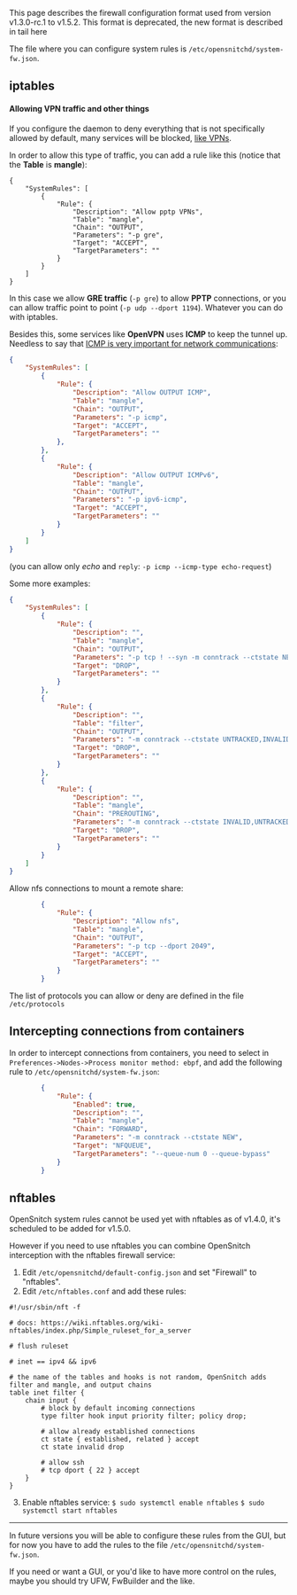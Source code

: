This page describes the firewall configuration format used from version v1.3.0-rc.1 to v1.5.2. This format is deprecated, the new format is described in tail here []()

The file where you can configure system rules is `/etc/opensnitchd/system-fw.json`.

iptables
---

#### Allowing VPN traffic and other things

If you configure the daemon to deny everything that is not specifically allowed by default, many services will be blocked, [like VPNs](https://github.com/gustavo-iniguez-goya/opensnitch/issues/47).

In order to allow this type of traffic, you can add a rule like this (notice that the **Table** is **mangle**):
```
{
    "SystemRules": [
        {
            "Rule": {
                "Description": "Allow pptp VPNs",
                "Table": "mangle",
                "Chain": "OUTPUT",
                "Parameters": "-p gre",
                "Target": "ACCEPT",
                "TargetParameters": ""
            }
        }
    ]
}
```

In this case we allow **GRE traffic** (`-p gre`) to allow **PPTP** connections, or you can allow traffic point to point (`-p udp --dport 1194`). Whatever you can do with iptables.

Besides this, some services like **OpenVPN** uses **ICMP** to keep the tunnel up. Needless to say that [ICMP is very important for network communications](https://tools.ietf.org/html/rfc1191):

```json
{
    "SystemRules": [
        {
            "Rule": {
                "Description": "Allow OUTPUT ICMP",
                "Table": "mangle",
                "Chain": "OUTPUT",
                "Parameters": "-p icmp",
                "Target": "ACCEPT",
                "TargetParameters": ""
            },
        },
        {
            "Rule": {
                "Description": "Allow OUTPUT ICMPv6",
                "Table": "mangle",
                "Chain": "OUTPUT",
                "Parameters": "-p ipv6-icmp",
                "Target": "ACCEPT",
                "TargetParameters": ""
            }
        }
    ]
}
```

(you can allow only _echo_ and `reply`: `-p icmp --icmp-type echo-request`)

Some more examples:
```json
{
    "SystemRules": [
        {
            "Rule": {
                "Description": "",
                "Table": "mangle",
                "Chain": "OUTPUT",
                "Parameters": "-p tcp ! --syn -m conntrack --ctstate NEW",
                "Target": "DROP",
                "TargetParameters": ""
            }
        },
        {
            "Rule": {
                "Description": "",
                "Table": "filter",
                "Chain": "OUTPUT",
                "Parameters": "-m conntrack --ctstate UNTRACKED,INVALID",
                "Target": "DROP",
                "TargetParameters": ""
            }
        },
        {
            "Rule": {
                "Description": "",
                "Table": "mangle",
                "Chain": "PREROUTING",
                "Parameters": "-m conntrack --ctstate INVALID,UNTRACKED",
                "Target": "DROP",
                "TargetParameters": ""
            }
        }
    ]
}
```

Allow nfs connections to mount a remote share:
```json
        {
            "Rule": {
                "Description": "Allow nfs",
                "Table": "mangle",
                "Chain": "OUTPUT",
                "Parameters": "-p tcp --dport 2049",
                "Target": "ACCEPT",
                "TargetParameters": ""
            }
        }
```

The list of protocols you can allow or deny are defined in the file `/etc/protocols`

Intercepting connections from containers
---

In order to intercept connections from containers, you need to select in `Preferences->Nodes->Process monitor method: ebpf`, and add the following rule to `/etc/opensnitchd/system-fw.json`:
```json
        {
            "Rule": {
                "Enabled": true,
                "Description": "",
                "Table": "mangle",
                "Chain": "FORWARD",
                "Parameters": "-m conntrack --ctstate NEW",
                "Target": "NFQUEUE",
                "TargetParameters": "--queue-num 0 --queue-bypass"
            }
        }
```

nftables
---

OpenSnitch system rules cannot be used yet with nftables as of v1.4.0, it's scheduled to be added for v1.5.0.

However if you need to use nftables you can combine OpenSnitch interception with the nftables firewall service:

1. Edit `/etc/opensnitchd/default-config.json` and set "Firewall" to "nftables".
2. Edit `/etc/nftables.conf` and add these rules:
```
#!/usr/sbin/nft -f

# docs: https://wiki.nftables.org/wiki-nftables/index.php/Simple_ruleset_for_a_server

# flush ruleset

# inet == ipv4 && ipv6

# the name of the tables and hooks is not random, OpenSnitch adds filter and mangle, and output chains
table inet filter {
    chain input {
        # block by default incoming connections
        type filter hook input priority filter; policy drop;

        # allow already established connections
        ct state { established, related } accept
        ct state invalid drop

        # allow ssh
        # tcp dport { 22 } accept
    }
}
```
3. Enable nftables service:
`$ sudo systemctl enable nftables`
`$ sudo systemctl start nftables`

---

In future versions you will be able to configure these rules from the GUI, but for now you have to add the rules to the file `/etc/opensnitchd/system-fw.json`.

If you need or want a GUI, or you'd like to have more control on the rules, maybe you should try UFW, FwBuilder and the like.

